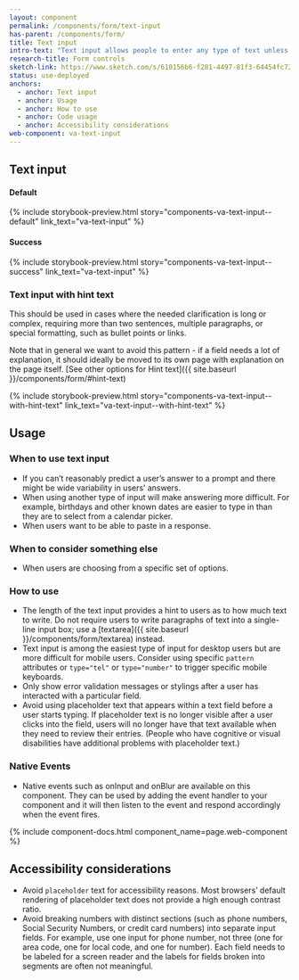 ```yaml
---
layout: component
permalink: /components/form/text-input
has-parent: /components/form/
title: Text input
intro-text: "Text input allows people to enter any type of text unless otherwise restricted."
research-title: Form controls
sketch-link: https://www.sketch.com/s/610156b6-f281-4497-81f3-64454fc72156/p/04A043C5-65CA-43BB-88F2-E17EF8B12D7D
status: use-deployed
anchors:
  - anchor: Text input
  - anchor: Usage
  - anchor: How to use
  - anchor: Code usage
  - anchor: Accessibility considerations
web-component: va-text-input
---
```


## Text input

#### Default

{% include storybook-preview.html story="components-va-text-input--default" link_text="va-text-input" %}

#### Success

{% include storybook-preview.html story="components-va-text-input--success" link_text="va-text-input" %}

### Text input with hint text

This should be used in cases where the needed clarification is long or complex, requiring more than two sentences, multiple paragraphs, or special formatting, such as bullet points or links. 

Note that in general we want to avoid this pattern - if a field needs a lot of explanation, it should ideally be moved to its own page with explanation on the page itself. [See other options for Hint text]({{ site.baseurl }}/components/form/#hint-text)

{% include storybook-preview.html story="components-va-text-input--with-hint-text" link_text="va-text-input--with-hint-text" %}

## Usage

### When to use text input

- If you can’t reasonably predict a user’s answer to a prompt and there might be wide variability in users’ answers.
- When using another type of input will make answering more difficult. For example, birthdays and other known dates are easier to type in than they are to select from a calendar picker.
- When users want to be able to paste in a response.

### When to consider something else

- When users are choosing from a specific set of options.

### How to use 

- The length of the text input provides a hint to users as to how much text to write. Do not require users to write paragraphs of text into a single-line input box; use a [textarea]({{ site.baseurl }}/components/form/textarea) instead.
- Text input is among the easiest type of input for desktop users but are more difficult for mobile users. Consider using specific `pattern` attributes or `type="tel"` or `type="number"` to trigger specific mobile keyboards.
- Only show error validation messages or stylings after a user has interacted with a particular field.
- Avoid using placeholder text that appears within a text field before a user starts typing. If placeholder text is no longer visible after a user clicks into the field, users will no longer have that text available when they need to review their entries. (People who have cognitive or visual disabilities have additional problems with placeholder text.)

### Native Events

- Native events such as onInput and onBlur are available on this component. They can be used by adding the event handler to your component and it will then listen to the event and respond accordingly when the event fires.

{% include component-docs.html component_name=page.web-component %}

## Accessibility considerations

- Avoid `placeholder` text for accessibility reasons. Most browsers’ default rendering of placeholder text does not provide a high enough contrast ratio.
- Avoid breaking numbers with distinct sections (such as phone numbers, Social Security Numbers, or credit card numbers) into separate input fields. For example, use one input for phone number, not three (one for area code, one for local code, and one for number). Each field needs to be labeled for a screen reader and the labels for fields broken into segments are often not meaningful.